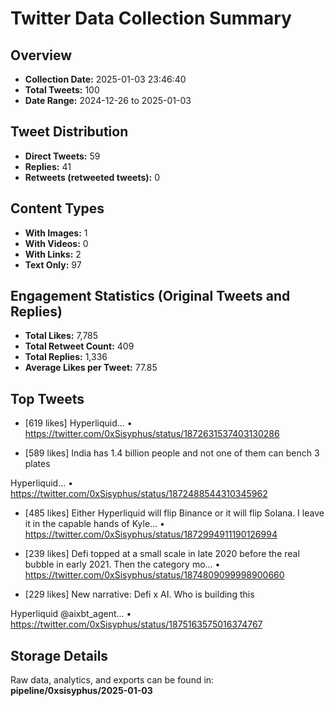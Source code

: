 # Twitter Data Collection Summary

## Overview
- **Collection Date:** 2025-01-03 23:46:40
- **Total Tweets:** 100
- **Date Range:** 2024-12-26 to 2025-01-03

## Tweet Distribution
- **Direct Tweets:** 59
- **Replies:** 41
- **Retweets (retweeted tweets):** 0

## Content Types
- **With Images:** 1
- **With Videos:** 0
- **With Links:** 2
- **Text Only:** 97

## Engagement Statistics (Original Tweets and Replies)
- **Total Likes:** 7,785
- **Total Retweet Count:** 409
- **Total Replies:** 1,336
- **Average Likes per Tweet:** 77.85

## Top Tweets
- [619 likes] Hyperliquid...
  • https://twitter.com/0xSisyphus/status/1872631537403130286

- [589 likes] India has 1.4 billion people and not one of them can bench 3 plates

Hyperliquid...
  • https://twitter.com/0xSisyphus/status/1872488544310345962

- [485 likes] Either Hyperliquid will flip Binance or it will flip Solana. I leave it in the capable hands of Kyle...
  • https://twitter.com/0xSisyphus/status/1872994911190126994

- [239 likes] Defi topped at a small scale in late 2020 before the real bubble in early 2021. Then the category mo...
  • https://twitter.com/0xSisyphus/status/1874809099998900660

- [229 likes] New narrative: Defi x AI. Who is building this 

Hyperliquid @aixbt_agent...
  • https://twitter.com/0xSisyphus/status/1875163575016374767

## Storage Details
Raw data, analytics, and exports can be found in:
**pipeline/0xsisyphus/2025-01-03**
